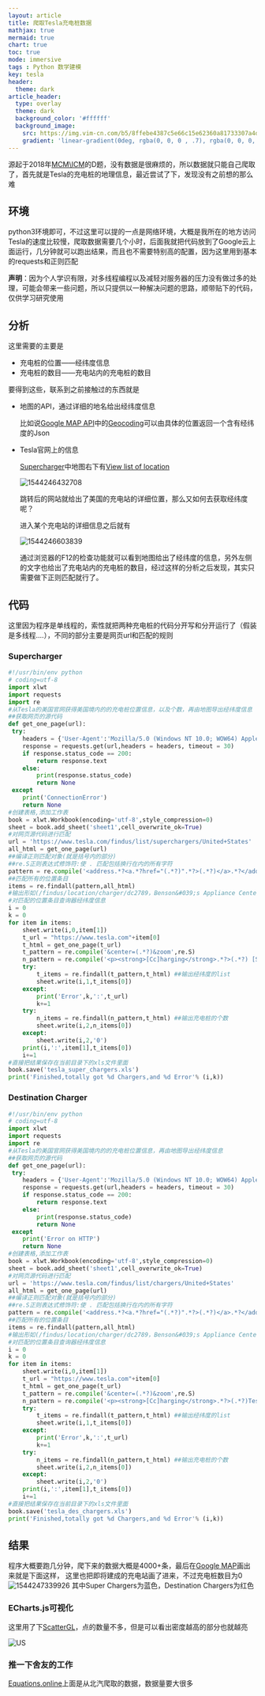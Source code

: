 ```yaml
---
layout: article
title: 爬取Tesla充电桩数据
mathjax: true
mermaid: true
chart: true
toc: true
mode: immersive
tags : Python 数学建模
key: tesla
header:
  theme: dark
article_header:
  type: overlay
  theme: dark
  background_color: '#ffffff'
  background_image:
    src: https://img.vim-cn.com/b5/8ffebe4387c5e66c15e62360a81733307a4d15.png
    gradient: 'linear-gradient(0deg, rgba(0, 0, 0 , .7), rgba(0, 0, 0, .7))'
---
```

源起于2018年[MCM\ICM](https://www.comap.com/undergraduate/contests/mcm/contests/2018/problems/)的D题，没有数据是很麻烦的，所以数据就只能自己爬取了，首先就是Tesla的充电桩的地理信息，最近尝试了下，发现没有之前想的那么难

<!--more-->

## 环境

python3环境即可，不过这里可以提的一点是网络环境，大概是我所在的地方访问Tesla的速度比较慢，爬取数据需要几个小时，后面我就把代码放到了Google云上面运行，几分钟就可以跑出结果，而且也不需要特别高的配置，因为这里用到基本的requests和正则匹配

**声明**：因为个人学识有限，对多线程编程以及减轻对服务器的压力没有做过多的处理，可能会带来一些问题，所以只提供以一种解决问题的思路，顺带贴下的代码，仅供学习研究使用

## 分析

这里需要的主要是

- 充电桩的位置——经纬度信息
- 充电桩的数目——充电站内的充电桩的数目

要得到这些，联系到之前接触过的东西就是

- 地图的API，通过详细的地名给出经纬度信息

  比如说[Google MAP API](https://developers.google.com/maps/documentation/)中的[Geocoding](https://developers.google.com/maps/documentation/geocoding/)可以由具体的位置返回一个含有经纬度的Json

- Tesla官网上的信息

  [Supercharger](https://www.tesla.com/supercharger)中地图右下有[View list of location](https://www.tesla.com/findus/list/superchargers/United%20States)

  ![1544246432708](https://img.vim-cn.com/96/ba7c025b8e1e5c2b112e7dd3d9bea677d380d0.png)

  跳转后的网站就给出了美国的充电站的详细位置，那么又如何去获取经纬度呢？

  进入某个充电站的详细信息之后就有

  ![1544246603839](https://img.vim-cn.com/29/3c1355a2f0d6e10c2315c2fa63fc11c20acbb0.png)

  通过浏览器的F12的检查功能就可以看到地图给出了经纬度的信息，另外左侧的文字也给出了充电站内的充电桩的数目，经过这样的分析之后发现，其实只需要做下正则匹配就行了。

## 代码

  这里因为程序是单线程的，索性就把两种充电桩的代码分开写和分开运行了（假装是多线程....），不同的部分主要是网页url和匹配的规则

### Supercharger

  ```python
  #!/usr/bin/env python
  # coding=utf-8
  import xlwt
  import requests
  import re
  #从Tesla的美国官网获得美国境内的的充电桩位置信息，以及个数，再由地图导出经纬度信息
  ##获取网页的源代码
  def get_one_page(url):
   try:
      headers = {'User-Agent':'Mozilla/5.0 (Windows NT 10.0; WOW64) AppleWebKit/537.36 (KHTML, like Gecko) ''Chrome/51.0.2704.63 Safari/537.36'}
      response = requests.get(url,headers = headers, timeout = 30)
      if response.status_code == 200:
          return response.text
      else:
          print(response.status_code)
          return None
   except
      print('ConnectionError')
      return None
  #创建表格,添加工作表
  book = xlwt.Workbook(encoding='utf-8',style_compression=0)
  sheet = book.add_sheet('sheet1',cell_overwrite_ok=True)
  #对网页源代码进行匹配
  url = 'https://www.tesla.com/findus/list/superchargers/United+States'
  all_html = get_one_page(url)
  ##编译正则匹配对象(就是括号内的部分)
  ##re.S正则表达式修饰符:使 . 匹配包括换行在内的所有字符
  pattern = re.compile('<address.*?<a.*?href="(.*?)".*?>(.*?)</a>.*?</address>',re.S)
  ##匹配所有的位置条目
  items = re.findall(pattern,all_html)
  #输出形如(/findus/location/charger/dc2789，Benson&#039;s Appliance Center)的tuple组成的list
  #对匹配的位置条目查询器经纬度信息
  i = 0
  k = 0
  for item in items:
      sheet.write(i,0,item[1])
      t_url = "https://www.tesla.com"+item[0]
      t_html = get_one_page(t_url)
      t_pattern = re.compile('&center=(.*?)&zoom',re.S)
      n_pattern = re.compile('<p><strong>[Cc]harging</strong>.*?>(.*?) [Ss]uperchargers.*?</p>',re.S)
      try:
          t_items = re.findall(t_pattern,t_html) ##输出经纬度的list
          sheet.write(i,1,t_items[0])
      except:
          print('Error',k,':',t_url)
          k+=1
      try:
          n_items = re.findall(n_pattern,t_html) ##输出充电桩的个数
          sheet.write(i,2,n_items[0])
      except:
          sheet.write(i,2,'0')
      print(i,':',item[1],t_items[0])
      i+=1
  #直接把结果保存在当前目录下的xls文件里面
  book.save('tesla_super_chargers.xls')
  print('Finished,totally got %d Chargers,and %d Error'% (i,k))
  ```
### Destination Charger

  ```python
  #!/usr/bin/env python
  # coding=utf-8
  import xlwt
  import requests
  import re
  #从Tesla的美国官网获得美国境内的的充电桩位置信息，再由地图导出经纬度信息
  ##获取网页的源代码
  def get_one_page(url):
   try:
      headers = {'User-Agent':'Mozilla/5.0 (Windows NT 10.0; WOW64) AppleWebKit/537.36 (KHTML, like Gecko) ''Chrome/51.0.2704.63 Safari/537.36'}
      response = requests.get(url,headers = headers, timeout = 30)
      if response.status_code == 200:
          return response.text
      else:
          print(response.status_code)
          return None
   except
      print('Error on HTTP')
      return None
  #创建表格,添加工作表
  book = xlwt.Workbook(encoding='utf-8',style_compression=0)
  sheet = book.add_sheet('sheet1',cell_overwrite_ok=True)
  #对网页源代码进行匹配
  url = 'https://www.tesla.com/findus/list/chargers/United+States'
  all_html = get_one_page(url)
  ##编译正则匹配对象(就是括号内的部分)
  ##re.S正则表达式修饰符:使 . 匹配包括换行在内的所有字符
  pattern = re.compile('<address.*?<a.*?href="(.*?)".*?>(.*?)</a>.*?</address>',re.S)
  ##匹配所有的位置条目
  items = re.findall(pattern,all_html)
  #输出形如(/findus/location/charger/dc2789，Benson&#039;s Appliance Center)的tuple组成的list
  #对匹配的位置条目查询器经纬度信息
  i = 0
  k = 0
  for item in items:
      sheet.write(i,0,item[1])
      t_url = "https://www.tesla.com"+item[0]
      t_html = get_one_page(t_url)
      t_pattern = re.compile('&center=(.*?)&zoom',re.S)
      n_pattern = re.compile('<p><strong>[Cc]harging</strong>.*?>(.*?)Tesla.*?</p>',re.S)
      try:
          t_items = re.findall(t_pattern,t_html) ##输出经纬度的list
          sheet.write(i,1,t_items[0])
      except:
          print('Error',k,':',t_url)
          k+=1
      try:
          n_items = re.findall(n_pattern,t_html) ##输出充电桩的个数
          sheet.write(i,2,n_items[0])
      except:
          sheet.write(i,2,'0')
      print(i,':',item[1],t_items[0])
      i+=1
  #直接把结果保存在当前目录下的xls文件里面
  book.save('tesla_des_chargers.xls')
  print('Finished,totally got %d Chargers,and %d Error'% (i,k))
  ```

## 结果

程序大概要跑几分钟，爬下来的数据大概是4000+条，最后在[Google MAP](https://www.google.com/maps/d/edit?hl=en&hl=en&mid=1Txaoldp6_ZeG7_rwjwO1IW8zB66107oW&ll=36.200869445648266%2C-98.56588939157513&z=5)画出来就是下面这样， 这里也把即将建成的充电站画了进来，不过充电桩数目为0![1544247339926](https://img.vim-cn.com/b5/8ffebe4387c5e66c15e62360a81733307a4d15.png)
其中Super Chargers为蓝色，Destination Chargers为红色

### ECharts.js可视化

这里用了下[ScatterGL](https://www.echartsjs.com/examples/editor.html?c=scatterGL-gps&gl=1)，点的数量不多，但是可以看出密度越高的部分也就越亮

![US](https://img.vim-cn.com/dc/7c180c409d8786a3360fdf7ec17c11f515bf32.png)

### 推一下舍友的工作

[Equations.online](http://equations.online/2018/12/09/chargebar/)上面是从北汽爬取的数据，数据量要大很多
